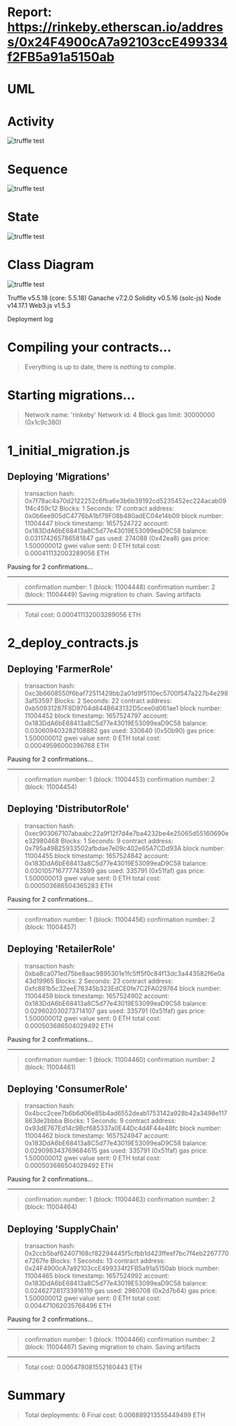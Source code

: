 # Report: https://rinkeby.etherscan.io/address/0x24F4900cA7a92103ccE499334f2FB5a91a5150ab


# UML
# Activity
![truffle test](write-up-uml/Activity.png)

# Sequence
![truffle test](write-up-uml/Sequence.png)

# State
![truffle test](write-up-uml/State.png)

# Class Diagram
![truffle test](write-up-uml/ClassDiagram.png)

Truffle v5.5.18 (core: 5.5.18)
Ganache v7.2.0
Solidity v0.5.16 (solc-js)
Node v14.17.1
Web3.js v1.5.3

Deployment log

Compiling your contracts...
===========================
> Everything is up to date, there is nothing to compile.


Starting migrations...
======================
> Network name:    'rinkeby'
> Network id:      4
> Block gas limit: 30000000 (0x1c9c380)


1_initial_migration.js
======================

   Deploying 'Migrations'
   ----------------------
   > transaction hash:    0x7f78ac4a70d2122252c6fba6e3b6b39192cd5235452ec224acab091f4c459c12
   > Blocks: 1            Seconds: 17
   > contract address:    0x0b6ee905dC4776bA1bf79F08b480adEC04e14b09
   > block number:        11004447
   > block timestamp:     1657524722
   > account:             0x183DdA6bE68413a8C5d77e43019E53099eaD9C58
   > balance:             0.031174265786581847
   > gas used:            274088 (0x42ea8)
   > gas price:           1.500000012 gwei
   > value sent:          0 ETH
   > total cost:          0.000411132003289056 ETH

   Pausing for 2 confirmations...

   -------------------------------
   > confirmation number: 1 (block: 11004448)
   > confirmation number: 2 (block: 11004449)
   > Saving migration to chain.
   > Saving artifacts
   -------------------------------------
   > Total cost:     0.000411132003289056 ETH


2_deploy_contracts.js
=====================

   Deploying 'FarmerRole'
   ----------------------
   > transaction hash:    0xc3b6608550f6baf72511429bb2a01d9f5110ec5700f547a227b4e2983af53597
   > Blocks: 2            Seconds: 22
   > contract address:    0xb50931287F8D9704d844B643132D5cee0d061ae1
   > block number:        11004452
   > block timestamp:     1657524797
   > account:             0x183DdA6bE68413a8C5d77e43019E53099eaD9C58
   > balance:             0.030609403282108882
   > gas used:            330640 (0x50b90)
   > gas price:           1.500000012 gwei
   > value sent:          0 ETH
   > total cost:          0.00049596000396768 ETH

   Pausing for 2 confirmations...

   -------------------------------
   > confirmation number: 1 (block: 11004453)
   > confirmation number: 2 (block: 11004454)

   Deploying 'DistributorRole'
   ---------------------------
   > transaction hash:    0xec903067107abaabc22a9f12f7d4e7ba4232be4e25065d55160690ee32980468
   > Blocks: 1            Seconds: 9
   > contract address:    0x795a49B25933502afbdae7e09c402e65A7CDd93A
   > block number:        11004455
   > block timestamp:     1657524842
   > account:             0x183DdA6bE68413a8C5d77e43019E53099eaD9C58
   > balance:             0.030105716777743599
   > gas used:            335791 (0x51faf)
   > gas price:           1.500000013 gwei
   > value sent:          0 ETH
   > total cost:          0.000503686504365283 ETH

   Pausing for 2 confirmations...

   -------------------------------
   > confirmation number: 1 (block: 11004456)
   > confirmation number: 2 (block: 11004457)

   Deploying 'RetailerRole'
   ------------------------
   > transaction hash:    0xba8ca071ed75be8aac9895301e1fc5ff5f0c84f13dc3a443582f6e0a43d19965
   > Blocks: 2            Seconds: 23
   > contract address:    0xfc881b5c32eeE76345b323EdCE0fe7C2FA029764
   > block number:        11004459
   > block timestamp:     1657524902
   > account:             0x183DdA6bE68413a8C5d77e43019E53099eaD9C58
   > balance:             0.029602030273714107
   > gas used:            335791 (0x51faf)
   > gas price:           1.500000012 gwei
   > value sent:          0 ETH
   > total cost:          0.000503686504029492 ETH

   Pausing for 2 confirmations...

   -------------------------------
   > confirmation number: 1 (block: 11004460)
   > confirmation number: 2 (block: 11004461)

   Deploying 'ConsumerRole'
   ------------------------
   > transaction hash:    0x4bcc2cee7b6b6d06e85b4ad6552deab1753142a928b42a3498e117863de2bbba
   > Blocks: 1            Seconds: 9
   > contract address:    0x93dE767Ed14c9Bcf685337a0E44Dc4d4F44e48fc
   > block number:        11004462
   > block timestamp:     1657524947
   > account:             0x183DdA6bE68413a8C5d77e43019E53099eaD9C58
   > balance:             0.029098343769684615
   > gas used:            335791 (0x51faf)
   > gas price:           1.500000012 gwei
   > value sent:          0 ETH
   > total cost:          0.000503686504029492 ETH

   Pausing for 2 confirmations...

   -------------------------------
   > confirmation number: 1 (block: 11004463)
   > confirmation number: 2 (block: 11004464)

   Deploying 'SupplyChain'
   -----------------------
   > transaction hash:    0x2ccb5baf62407168cf82294445f5cfbb1d423ffeef7bc7f4eb2267770e7267fe
   > Blocks: 1            Seconds: 13
   > contract address:    0x24F4900cA7a92103ccE499334f2FB5a91a5150ab
   > block number:        11004465
   > block timestamp:     1657524992
   > account:             0x183DdA6bE68413a8C5d77e43019E53099eaD9C58
   > balance:             0.024627281733916119
   > gas used:            2980708 (0x2d7b64)
   > gas price:           1.500000012 gwei
   > value sent:          0 ETH
   > total cost:          0.004471062035768496 ETH

   Pausing for 2 confirmations...

   -------------------------------
   > confirmation number: 1 (block: 11004466)
   > confirmation number: 2 (block: 11004467)
   > Saving migration to chain.
   > Saving artifacts
   -------------------------------------
   > Total cost:     0.006478081552160443 ETH

Summary
=======
> Total deployments:   6
> Final cost:          0.006889213555449499 ETH


